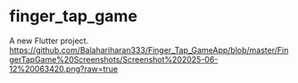 # finger_tap_game

A new Flutter project.
https://github.com/Balahariharan333/Finger_Tap_GameApp/blob/master/FingerTapGame%20Screenshots/Screenshot%202025-06-12%20063420.png?raw=true
